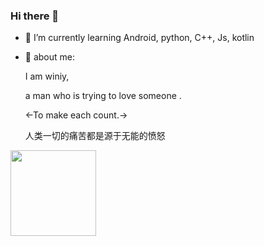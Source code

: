### Hi there 👋
<!--
**winiymissl/winiymissl** is a ✨ _special_ ✨ repository because its `README.md` (this file) appears on your GitHub profile.

Here are some ideas to get you started:

- 🔭 I’m currently working on ...

- 👯 I’m looking to collaborate on ...
- 🤔 I’m looking for help with ...
- 💬 Ask me about ...
- 📫 How to reach me: ...
- 😄 Pronouns: ...
- ⚡ Fun fact: ...
-->


- 🌱 I’m currently learning Android, python, C++, Js, kotlin
- 🤺  about me:

  I am winiy,
  
  a man who is trying to love someone .
  
  <-To make each count.->

  人类一切的痛苦都是源于无能的愤怒
<div style="display: flex; justify-content: space-between;">
    <img height="137px" src="https://github-readme-stats.vercel.app/api/top-langs/?username=winiymissl&hide_title=true&hide_border=true&layout=compact&langs_count=6&theme=graywhite" />
</div>

